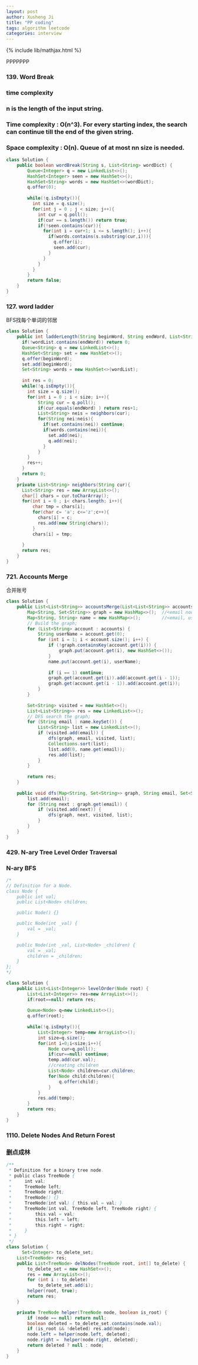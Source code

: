 ```yaml
---
layout: post
author: Xusheng Ji
title: "PP coding"
tags: algorithm leetcode
categories: interview
---
```


{% include lib/mathjax.html %}


<script type="text/javascript" async
  src="https://cdnjs.cloudflare.com/ajax/libs/mathjax/2.7.5/MathJax.js?config=TeX-MML-AM_CHTML">
</script>

<script type="text/x-mathjax-config">
  MathJax.Hub.Config({
    extensions: [
      "MathMenu.js",
      "MathZoom.js",
      "AssistiveMML.js",
      "a11y/accessibility-menu.js"
    ],
    jax: ["input/TeX", "output/CommonHTML"],
    TeX: {
      extensions: [
        "AMSmath.js",
        "AMSsymbols.js",
        "noErrors.js",
        "noUndefined.js",
      ]
    }
  });
</script>


PPPPPPP

### 139. Word Break
### time complexity 
### n is the length of the input string.
### Time complexity : O(n^3). For every starting index, the search can continue till the end of the given string.
### Space complexity : O(n). Queue of at most nn size is needed.
```java
class Solution {
    public boolean wordBreak(String s, List<String> wordDict) {
        Queue<Integer> q = new LinkedList<>();
        HashSet<Integer> seen = new HashSet<>();
        HashSet<String> words = new HashSet<>(wordDict);
        q.offer(0);
      
        while(!q.isEmpty()){
          int size = q.size();
          for(int j = 0 ; j < size; j++){
            int cur = q.poll();
            if(cur == s.length()) return true;
            if(!seen.contains(cur)){
              for(int i = cur+1; i <= s.length(); i++){
                if(words.contains(s.substring(cur,i))){
                  q.offer(i);
                  seen.add(cur);
                }
              }
            }
          }
        }
        return false;
    }
}

```


### 127. word ladder 

BFS找每个单词的邻居

```java
class Solution {
    public int ladderLength(String beginWord, String endWord, List<String> wordList) {
      if(!wordList.contains(endWord)) return 0;
      Queue<String> q = new LinkedList<>();
      HashSet<String> set = new HashSet<>();
      q.offer(beginWord);
      set.add(beginWord);
      Set<String> words = new HashSet<>(wordList);
      
      int res = 0;
      while(!q.isEmpty()){
        int size = q.size();
        for(int i = 0 ; i < size; i++){
            String cur = q.poll();
            if(cur.equals(endWord) ) return res+1;
            List<String> neis = neighbors(cur);
            for(String nei:neis){
              if(set.contains(nei)) continue;
              if(words.contains(nei)){
                set.add(nei);
                q.add(nei);
              }  
            }
        }
        res++;
      }
      return 0;
    }
    private List<String> neighbors(String cur){
      List<String> res = new ArrayList<>();
      char[] chars = cur.toCharArray();
      for(int i = 0 ; i< chars.length; i++){
          char tmp = chars[i];
          for(char c= 'a'; c<='z';c++){
            chars[i] = c;
            res.add(new String(chars));
          }
          chars[i] = tmp;
      
      }
      return res;
    }
}

```

### 721. Accounts Merge
合并账号

```java
class Solution {
    public List<List<String>> accountsMerge(List<List<String>> accounts) {
        Map<String, Set<String>> graph = new HashMap<>();  //<email node, neighbor nodes>
        Map<String, String> name = new HashMap<>();        //<email, username>
        // Build the graph;
        for (List<String> account : accounts) {
            String userName = account.get(0);
            for (int i = 1; i < account.size(); i++) {
                if (!graph.containsKey(account.get(i))) {
                    graph.put(account.get(i), new HashSet<>());
                }
                name.put(account.get(i), userName);
                
                if (i == 1) continue;
                graph.get(account.get(i)).add(account.get(i - 1));
                graph.get(account.get(i - 1)).add(account.get(i));
            }
        }
        
        Set<String> visited = new HashSet<>();
        List<List<String>> res = new LinkedList<>();
        // DFS search the graph;
        for (String email : name.keySet()) {
            List<String> list = new LinkedList<>();
            if (visited.add(email)) {
                dfs(graph, email, visited, list);
                Collections.sort(list);
                list.add(0, name.get(email));
                res.add(list);
            }
        }
        
        return res;
    }
    
    public void dfs(Map<String, Set<String>> graph, String email, Set<String> visited, List<String> list) {
        list.add(email);
        for (String next : graph.get(email)) {
            if (visited.add(next)) {
                dfs(graph, next, visited, list);
            }
        }
    }
}

```

### 429. N-ary Tree Level Order Traversal
### N-ary BFS

```java
/*
// Definition for a Node.
class Node {
    public int val;
    public List<Node> children;

    public Node() {}

    public Node(int _val) {
        val = _val;
    }

    public Node(int _val, List<Node> _children) {
        val = _val;
        children = _children;
    }
};
*/

class Solution {
    public List<List<Integer>> levelOrder(Node root) {
        List<List<Integer>> res=new ArrayList<>();
        if(root==null) return res;
        
        Queue<Node> q=new LinkedList<>();
        q.offer(root);
        
        while(!q.isEmpty()){
            List<Integer> temp=new ArrayList<>();
            int size=q.size();
            for(int i=0;i<size;i++){
                Node cur=q.poll();
                if(cur==null) continue;
                temp.add(cur.val);
                //creating children
                List<Node> children=cur.children;
                for(Node child:children){
                    q.offer(child);
                }
            }
            res.add(temp);
        }
        return res;
    }
}

```


### 1110. Delete Nodes And Return Forest
### 删点成林
```java
/**
 * Definition for a binary tree node.
 * public class TreeNode {
 *     int val;
 *     TreeNode left;
 *     TreeNode right;
 *     TreeNode() {}
 *     TreeNode(int val) { this.val = val; }
 *     TreeNode(int val, TreeNode left, TreeNode right) {
 *         this.val = val;
 *         this.left = left;
 *         this.right = right;
 *     }
 * }
 */
class Solution {
      Set<Integer> to_delete_set;
    List<TreeNode> res;
    public List<TreeNode> delNodes(TreeNode root, int[] to_delete) {
        to_delete_set = new HashSet<>();
        res = new ArrayList<>();
        for (int i : to_delete)
            to_delete_set.add(i);
        helper(root, true);
        return res;
    }

    private TreeNode helper(TreeNode node, boolean is_root) {
        if (node == null) return null;
        boolean deleted = to_delete_set.contains(node.val);
        if (is_root && !deleted) res.add(node);
        node.left = helper(node.left, deleted);
        node.right =  helper(node.right, deleted);
        return deleted ? null : node;
    }
}

```








